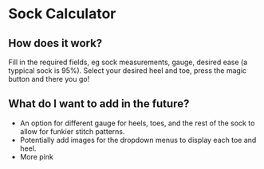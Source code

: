 # Sock Calculator

## How does it work?
Fill in the required fields, eg sock measurements, gauge, desired ease (a typpical sock is 95%). Select your desired heel and toe, press the magic button and there you go!
## What do I want to add in the future?
- An option for different gauge for heels, toes, and the rest of the sock to allow for funkier stitch patterns.
- Potentially add images for the dropdown menus to display each toe and heel.
- More pink
